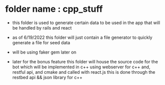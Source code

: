 
# folder name : cpp_stuff

 - this folder is used to generate certain data to be used in the app that will be handled by rails and react
 - as of 6/19/2022 this folder will just contain a file generator to quickly generate a file for seed data 
 - will be using faker gem later on 

 - later for the bonus feature this folder will house the source code for the bot which will be 
 implemented in c++ using webserver for c++ and, restful api, and cmake and called with react.js this 
 is done through the restbed api && json library for c++ 

